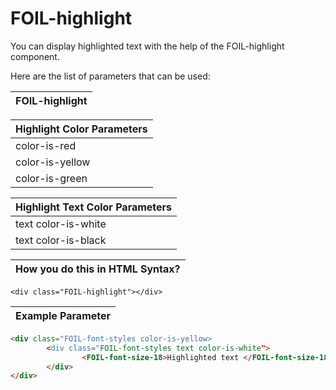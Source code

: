 # FOIL-highlight

You can display highlighted text with the help of the FOIL-highlight component.

Here are the list of parameters that can be used: 



| FOIL-highlight                            |
| ----------------------------------------- |



| Highlight Color Parameters              |
| --------------------------------------- |
| color-is-red                            |
| color-is-yellow                         |
| color-is-green                          |



| Highlight Text Color Parameters              |
| -------------------------------------------- |
| text color-is-white                          |
| text color-is-black                          |



| How you do this in HTML Syntax?           |
| ----------------------------------------- |

`<div class="FOIL-highlight"></div>`




| Example Parameter                         |
| ----------------------------------------- |

```html
<div class="FOIL-font-styles color-is-yellow>
        <div class="FOIL-font-styles text color-is-white">
                <FOIL-font-size-18>Highlighted text </FOIL-font-size-18>
        </div>
</div>
```
